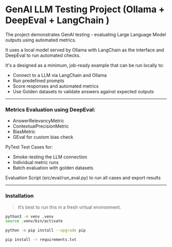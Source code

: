 # GenAI LLM Testing Project (Ollama + DeepEval + LangChain )

The project demonstrates GenAI testing - evaluating Large Language Model outputs using automated metrics.

It uses a local model served by Ollama with LangChain as the interface and DeepEval to run automated checks.

It's a designed as a minimum, job-ready example that can be run locally to:
- Connect to a LLM via LangChain and Ollama
- Run predefined prompts
- Score responses and automated metrics
- Use Golden datasets to validate answers against expected outputs

---

### Metrics Evaluation using DeepEval:

- AnswerRelevancyMetric
- ContextualPrecisionMetric
- BiasMetric
- GEval for custom bias check


PyTest Test Cases for:

- Smoke-testing the LLM connection
- Individual metric runs
- Batch evaluation with golden datasets

Evaluation Script (src/eval/run_eval.py) to run all cases and export results

---
### Installation

> It’s best to run this in a fresh virtual environment.

```bash
python3 -m venv .venv
source .venv/bin/activate

python -m pip install --upgrade pip

pip install -r requirements.txt
